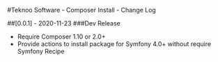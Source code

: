 #Teknoo Software - Composer Install - Change Log

##[0.0.1] - 2020-11-23
###Dev Release
- Require Composer 1.10 or 2.0+
- Provide actions to install package for Symfony 4.0+ without require Symfony Recipe
